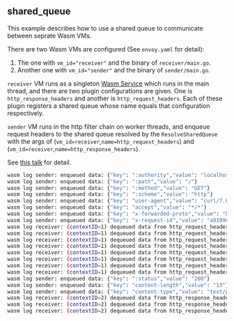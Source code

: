 
## shared_queue

This example describes how to use a shared queue to communicate between seprate Wasm VMs.

There are two Wasm VMs are configured (See `envoy.yaml` for detail):
1. The one with `vm_id="receiver"` and the binary of `receiver/main.go`.
2. Another one with `vm_id="sender"` and the binary of `sender/main.go`.

`receiver` VM runs as a singleton [Wasm Service](https://www.envoyproxy.io/docs/envoy/latest/configuration/other_features/wasm_service.html) which runs in the main thread, and there are two plugin configurations are given.
One is `http_response_headers` and another is `http_request_headers`. Each of these plugin registers a shared queue whose name equals that configuration respectively.

`sender` VM runs in the http filter chain on worker threads, and enqueue request headers to the shared queue resolved by the `ResolveSharedQueue` with the args of (`vm_id=receiver`,`name=http_request_headers`) and (`vm_id=receiver`,`name=http_response_headers`).

See [this talk](https://www.youtube.com/watch?v=XdWmm_mtVXI&t=1171s) for detail.


```bash
wasm log sender: enqueued data: {"key": ":authority","value": "localhost:18000"}
wasm log sender: enqueued data: {"key": ":path","value": "/"}
wasm log sender: enqueued data: {"key": ":method","value": "GET"}
wasm log sender: enqueued data: {"key": ":scheme","value": "http"}
wasm log sender: enqueued data: {"key": "user-agent","value": "curl/7.68.0"}
wasm log sender: enqueued data: {"key": "accept","value": "*/*"}
wasm log sender: enqueued data: {"key": "x-forwarded-proto","value": "http"}
wasm log sender: enqueued data: {"key": "x-request-id","value": "a919903a-ef69-429c-a01c-08ff3c74ad36"}
wasm log receiver: (contextID=1) dequeued data from http_request_headers: {"key": ":authority","value": "localhost:18000"}
wasm log receiver: (contextID=1) dequeued data from http_request_headers: {"key": ":path","value": "/"}
wasm log receiver: (contextID=1) dequeued data from http_request_headers: {"key": ":method","value": "GET"}
wasm log receiver: (contextID=1) dequeued data from http_request_headers: {"key": ":scheme","value": "http"}
wasm log receiver: (contextID=1) dequeued data from http_request_headers: {"key": "user-agent","value": "curl/7.68.0"}
wasm log receiver: (contextID=1) dequeued data from http_request_headers: {"key": "accept","value": "*/*"}
wasm log receiver: (contextID=1) dequeued data from http_request_headers: {"key": "x-forwarded-proto","value": "http"}
wasm log receiver: (contextID=1) dequeued data from http_request_headers: {"key": "x-request-id","value": "a919903a-ef69-429c-a01c-08ff3c74ad36"}
wasm log sender: enqueued data: {"key": ":status","value": "200"}
wasm log sender: enqueued data: {"key": "content-length","value": "13"}
wasm log sender: enqueued data: {"key": "content-type","value": "text/plain"}
wasm log receiver: (contextID=2) dequeued data from http_response_headers: {"key": ":status","value": "200"}
wasm log receiver: (contextID=2) dequeued data from http_response_headers: {"key": "content-length","value": "13"}
wasm log receiver: (contextID=2) dequeued data from http_response_headers: {"key": "content-type","value": "text/plain"}

```
